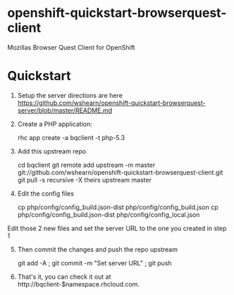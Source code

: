 openshift-quickstart-browserquest-client
========================================

Mozillas Browser Quest Client for OpenShift

Quickstart
==========

1) Setup the server directions are here https://github.com/wshearn/openshift-quickstart-browserquest-server/blob/master/README.md

2) Create a PHP application:

    rhc app create -a bqclient -t php-5.3

3) Add this upstream repo

    cd bqclient
    git remote add upstream -m master git://github.com/wshearn/openshift-quickstart-browserquest-client.git
    git pull -s recursive -X theirs upstream master

4) Edit the config files

    cp php/config/config_build.json-dist php/config/config_build.json
    cp php/config/config_build.json-dist php/config/config_local.json

Edit those 2 new files and set the server URL to the one you created in step 1

5) Then commit the changes and push the repo upstream

    git add -A ; git commit -m "Set server URL" ; git push

5) That's it, you can check it out at http://bqclient-$namespace.rhcloud.com.


